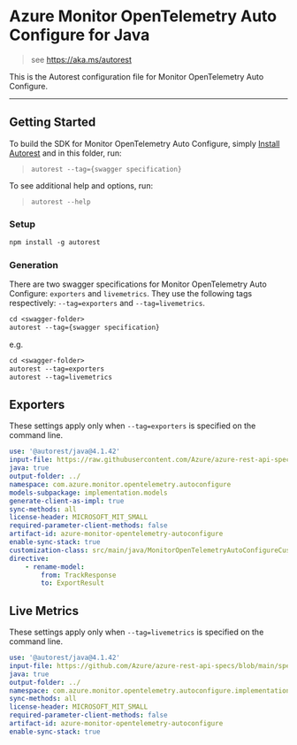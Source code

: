 # Azure Monitor OpenTelemetry Auto Configure for Java

> see https://aka.ms/autorest

This is the Autorest configuration file for Monitor OpenTelemetry Auto Configure.

---
## Getting Started
To build the SDK for Monitor OpenTelemetry Auto Configure, simply [Install Autorest](https://aka.ms/autorest) and
in this folder, run:

> `autorest --tag={swagger specification}`

To see additional help and options, run:

> `autorest --help`

### Setup
```ps
npm install -g autorest
```

### Generation

There are two swagger specifications for Monitor OpenTelemetry Auto Configure: `exporters` and `livemetrics`.
They use the following tags respectively: `--tag=exporters` and `--tag=livemetrics`.

```ps
cd <swagger-folder>
autorest --tag={swagger specification}
```

e.g.
```ps
cd <swagger-folder>
autorest --tag=exporters
autorest --tag=livemetrics
```

## Exporters
These settings apply only when `--tag=exporters` is specified on the command line.

```yaml $(tag) == 'exporters'
use: '@autorest/java@4.1.42'
input-file: https://raw.githubusercontent.com/Azure/azure-rest-api-specs/main/specification/applicationinsights/data-plane/Monitor.Exporters/preview/v2.1/swagger.json
java: true
output-folder: ../
namespace: com.azure.monitor.opentelemetry.autoconfigure
models-subpackage: implementation.models
generate-client-as-impl: true
sync-methods: all
license-header: MICROSOFT_MIT_SMALL
required-parameter-client-methods: false
artifact-id: azure-monitor-opentelemetry-autoconfigure
enable-sync-stack: true
customization-class: src/main/java/MonitorOpenTelemetryAutoConfigureCustomizations.java
directive:
    - rename-model:
        from: TrackResponse
        to: ExportResult
```

## Live Metrics
These settings apply only when `--tag=livemetrics` is specified on the command line.

```yaml $(tag) == 'livemetrics'
use: '@autorest/java@4.1.42'
input-file: https://github.com/Azure/azure-rest-api-specs/blob/main/specification/applicationinsights/data-plane/LiveMetrics/preview/2024-04-01-preview/livemetrics.json
java: true
output-folder: ../
namespace: com.azure.monitor.opentelemetry.autoconfigure.implementation.quickpulse.swagger
sync-methods: all
license-header: MICROSOFT_MIT_SMALL
required-parameter-client-methods: false
artifact-id: azure-monitor-opentelemetry-autoconfigure
enable-sync-stack: true
```

